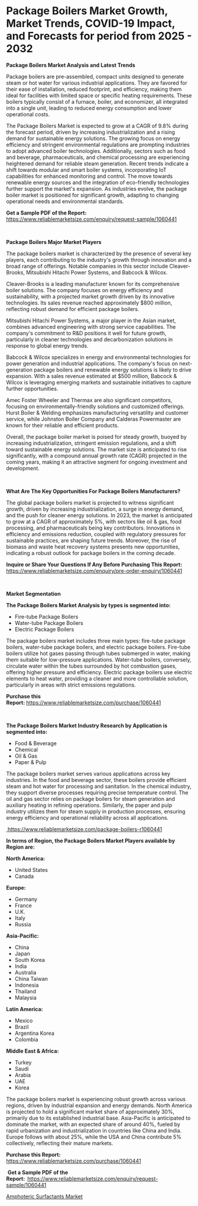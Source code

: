 <p><h1>Package Boilers Market Growth, Market Trends, COVID-19 Impact, and Forecasts for period from 2025 - 2032</h1></p><p><strong>Package Boilers Market Analysis and Latest Trends</strong></p>
<p><p>Package boilers are pre-assembled, compact units designed to generate steam or hot water for various industrial applications. They are favored for their ease of installation, reduced footprint, and efficiency, making them ideal for facilities with limited space or specific heating requirements. These boilers typically consist of a furnace, boiler, and economizer, all integrated into a single unit, leading to reduced energy consumption and lower operational costs.</p><p>The Package Boilers Market is expected to grow at a CAGR of 9.8% during the forecast period, driven by increasing industrialization and a rising demand for sustainable energy solutions. The growing focus on energy efficiency and stringent environmental regulations are prompting industries to adopt advanced boiler technologies. Additionally, sectors such as food and beverage, pharmaceuticals, and chemical processing are experiencing heightened demand for reliable steam generation. Recent trends indicate a shift towards modular and smart boiler systems, incorporating IoT capabilities for enhanced monitoring and control. The move towards renewable energy sources and the integration of eco-friendly technologies further support the market's expansion. As industries evolve, the package boiler market is positioned for significant growth, adapting to changing operational needs and environmental standards.</p></p>
<p><strong>Get a Sample PDF of the Report:&nbsp;</strong> <a href="https://www.reliablemarketsize.com/enquiry/request-sample/1060441?utm_campaign=2803&utm_medium=2&utm_source=Github&utm_content=ia&utm_term=22032025&utm_id=package-boilers">https://www.reliablemarketsize.com/enquiry/request-sample/1060441</a></p>
<p>&nbsp;</p>
<p><strong>Package Boilers Major Market Players</strong></p>
<p><p>The package boilers market is characterized by the presence of several key players, each contributing to the industry's growth through innovation and a broad range of offerings. Notable companies in this sector include Cleaver-Brooks, Mitsubishi Hitachi Power Systems, and Babcock & Wilcox.</p><p>Cleaver-Brooks is a leading manufacturer known for its comprehensive boiler solutions. The company focuses on energy efficiency and sustainability, with a projected market growth driven by its innovative technologies. Its sales revenue reached approximately $800 million, reflecting robust demand for efficient package boilers.</p><p>Mitsubishi Hitachi Power Systems, a major player in the Asian market, combines advanced engineering with strong service capabilities. The company's commitment to R&D positions it well for future growth, particularly in cleaner technologies and decarbonization solutions in response to global energy trends.</p><p>Babcock & Wilcox specializes in energy and environmental technologies for power generation and industrial applications. The company's focus on next-generation package boilers and renewable energy solutions is likely to drive expansion. With a sales revenue estimated at $500 million, Babcock & Wilcox is leveraging emerging markets and sustainable initiatives to capture further opportunities.</p><p>Amec Foster Wheeler and Thermax are also significant competitors, focusing on environmentally-friendly solutions and customized offerings. Hurst Boiler & Welding emphasizes manufacturing versatility and customer service, while Johnston Boiler Company and Calderas Powermaster are known for their reliable and efficient products.</p><p>Overall, the package boiler market is poised for steady growth, buoyed by increasing industrialization, stringent emission regulations, and a shift toward sustainable energy solutions. The market size is anticipated to rise significantly, with a compound annual growth rate (CAGR) projected in the coming years, making it an attractive segment for ongoing investment and development.</p></p>
<p>&nbsp;</p>
<p><strong>What Are The Key Opportunities For Package Boilers Manufacturers?</strong></p>
<p><p>The global package boilers market is projected to witness significant growth, driven by increasing industrialization, a surge in energy demand, and the push for cleaner energy solutions. In 2023, the market is anticipated to grow at a CAGR of approximately 5%, with sectors like oil & gas, food processing, and pharmaceuticals being key contributors. Innovations in efficiency and emissions reduction, coupled with regulatory pressures for sustainable practices, are shaping future trends. Moreover, the rise of biomass and waste heat recovery systems presents new opportunities, indicating a robust outlook for package boilers in the coming decade.</p></p>
<p><strong>Inquire or Share Your Questions If Any Before Purchasing This Report:</strong> <a href="https://www.reliablemarketsize.com/enquiry/pre-order-enquiry/1060441?utm_campaign=2803&utm_medium=2&utm_source=Github&utm_content=ia&utm_term=22032025&utm_id=package-boilers">https://www.reliablemarketsize.com/enquiry/pre-order-enquiry/1060441</a></p>
<p>&nbsp;</p>
<p><strong>Market Segmentation</strong></p>
<p><strong>The Package Boilers Market Analysis by types is segmented into:</strong></p>
<p><ul><li>Fire-tube Package Boilers</li><li>Water-tube Package Boilers</li><li>Electric Package Boilers</li></ul></p>
<p><p>The package boilers market includes three main types: fire-tube package boilers, water-tube package boilers, and electric package boilers. Fire-tube boilers utilize hot gases passing through tubes submerged in water, making them suitable for low-pressure applications. Water-tube boilers, conversely, circulate water within the tubes surrounded by hot combustion gases, offering higher pressure and efficiency. Electric package boilers use electric elements to heat water, providing a cleaner and more controllable solution, particularly in areas with strict emissions regulations.</p></p>
<p><strong>Purchase this Report:&nbsp;</strong><a href="https://www.reliablemarketsize.com/purchase/1060441?utm_campaign=2803&utm_medium=2&utm_source=Github&utm_content=ia&utm_term=22032025&utm_id=package-boilers">https://www.reliablemarketsize.com/purchase/1060441</a></p>
<p>&nbsp;</p>
<p><strong>The Package Boilers Market Industry Research by Application is segmented into:</strong></p>
<p><ul><li>Food & Beverage</li><li>Chemical</li><li>Oil & Gas</li><li>Paper & Pulp</li></ul></p>
<p><p>The package boilers market serves various applications across key industries. In the food and beverage sector, these boilers provide efficient steam and hot water for processing and sanitation. In the chemical industry, they support diverse processes requiring precise temperature control. The oil and gas sector relies on package boilers for steam generation and auxiliary heating in refining operations. Similarly, the paper and pulp industry utilizes them for steam supply in production processes, ensuring energy efficiency and operational reliability across all applications.</p></p>
<p><a href="https://www.reliablemarketsize.com/package-boilers-r1060441?utm_campaign=2803&utm_medium=2&utm_source=Github&utm_content=ia&utm_term=22032025&utm_id=package-boilers">&nbsp;https://www.reliablemarketsize.com/package-boilers-r1060441</a></p>
<p><strong>In terms of Region, the Package Boilers Market Players available by Region are:</strong></p>
<p>
    <p> <strong> North America: </strong>
        <ul>
            <li>United States</li>
            <li>Canada</li>
        </ul>
        </p> 
    <p> <strong> Europe: </strong>
        <ul>
            <li>Germany</li>
            <li>France</li>
            <li>U.K.</li>
            <li>Italy</li>
            <li>Russia</li>
        </ul>
        </p> 
    <p> <strong> Asia-Pacific: </strong>
        <ul>
            <li>China</li>
            <li>Japan</li>
            <li>South Korea</li>
            <li>India</li>
            <li>Australia</li>
            <li>China Taiwan</li>
            <li>Indonesia</li>
            <li>Thailand</li>
            <li>Malaysia</li>
        </ul>
        </p> 
    <p> <strong> Latin America: </strong>
        <ul>
            <li>Mexico</li>
            <li>Brazil</li>
            <li>Argentina Korea</li>
            <li>Colombia</li>
        </ul>
        </p> 
    <p> <strong> Middle East & Africa: </strong>
        <ul>
            <li>Turkey</li>
            <li>Saudi</li>
            <li>Arabia</li>
            <li>UAE</li>
            <li>Korea</li>
        </ul>
    </p>
    </p>
<p><p>The package boilers market is experiencing robust growth across various regions, driven by industrial expansion and energy demands. North America is projected to hold a significant market share of approximately 30%, primarily due to its established industrial base. Asia-Pacific is anticipated to dominate the market, with an expected share of around 40%, fueled by rapid urbanization and industrialization in countries like China and India. Europe follows with about 25%, while the USA and China contribute 5% collectively, reflecting their mature markets.</p></p>
<p><strong>Purchase this Report: </strong><a href="https://www.reliablemarketsize.com/purchase/1060441?utm_campaign=2803&utm_medium=2&utm_source=Github&utm_content=ia&utm_term=22032025&utm_id=package-boilers">https://www.reliablemarketsize.com/purchase/1060441</a></p>
<p>&nbsp;<strong>Get a Sample PDF of the Report:&nbsp;&nbsp;</strong><a href="https://www.reliablemarketsize.com/enquiry/request-sample/1060441?utm_campaign=2803&utm_medium=2&utm_source=Github&utm_content=ia&utm_term=22032025&utm_id=package-boilers">https://www.reliablemarketsize.com/enquiry/request-sample/1060441</a></p>
<p><strong></strong></p>
<p><p><a href="https://github.com/HobertDavis43/Market-Research-Report-List-2/blob/main/amphoteric-surfactants-market.md?utm_campaign=2803&utm_medium=2&utm_source=Github&utm_content=ia&utm_term=22032025&utm_id=package-boilers">Amphoteric Surfactants Market</a></p></p>